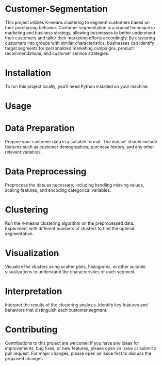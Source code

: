 # Customer-Segmentation
This project utilizes K-means clustering to segment customers based on their purchasing behavior. Customer segmentation is a crucial technique in marketing and business strategy, allowing businesses to better understand their customers and tailor their marketing efforts accordingly. By clustering customers into groups with similar characteristics, businesses can identify target segments for personalized marketing campaigns, product recommendations, and customer service strategies.

# Installation
To run this project locally, you'll need Python installed on your machine.

# Usage
# Data Preparation
Prepare your customer data in a suitable format. The dataset should include features such as customer demographics, purchase history, and any other relevant variables.

# Data Preprocessing
Preprocess the data as necessary, including handling missing values, scaling features, and encoding categorical variables.

# Clustering
Run the K-means clustering algorithm on the preprocessed data. Experiment with different numbers of clusters to find the optimal segmentation.

# Visualization
Visualize the clusters using scatter plots, histograms, or other suitable visualizations to understand the characteristics of each segment.

# Interpretation
Interpret the results of the clustering analysis. Identify key features and behaviors that distinguish each customer segment.

# Contributing
Contributions to this project are welcome! If you have any ideas for improvements, bug fixes, or new features, please open an issue or submit a pull request. For major changes, please open an issue first to discuss the proposed changes.
